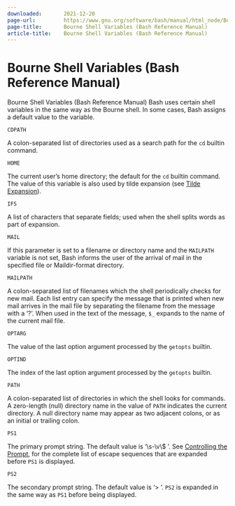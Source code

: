 ```yaml
---
downloaded:       2021-12-20
page-url:         https://www.gnu.org/software/bash/manual/html_node/Bourne-Shell-Variables.html
page-title:       Bourne Shell Variables (Bash Reference Manual)
article-title:    Bourne Shell Variables (Bash Reference Manual)
---
```

# Bourne Shell Variables (Bash Reference Manual)

Bourne Shell Variables (Bash Reference Manual)
Bash uses certain shell variables in the same way as the Bourne shell. In some cases, Bash assigns a default value to the variable.

`CDPATH`

A colon-separated list of directories used as a search path for the `cd` builtin command.

`HOME`

The current user’s home directory; the default for the `cd` builtin command. The value of this variable is also used by tilde expansion (see [Tilde Expansion][1]).

`IFS`

A list of characters that separate fields; used when the shell splits words as part of expansion.

`MAIL`

If this parameter is set to a filename or directory name and the `MAILPATH` variable is not set, Bash informs the user of the arrival of mail in the specified file or Maildir-format directory.

`MAILPATH`

A colon-separated list of filenames which the shell periodically checks for new mail. Each list entry can specify the message that is printed when new mail arrives in the mail file by separating the filename from the message with a ‘?’. When used in the text of the message, `$_` expands to the name of the current mail file.

`OPTARG`

The value of the last option argument processed by the `getopts` builtin.

`OPTIND`

The index of the last option argument processed by the `getopts` builtin.

`PATH`

A colon-separated list of directories in which the shell looks for commands. A zero-length (null) directory name in the value of `PATH` indicates the current directory. A null directory name may appear as two adjacent colons, or as an initial or trailing colon.

`PS1`

The primary prompt string. The default value is ‘\\s-\\v\\$ ’. See [Controlling the Prompt][2], for the complete list of escape sequences that are expanded before `PS1` is displayed.

`PS2`

The secondary prompt string. The default value is ‘\> ’. `PS2` is expanded in the same way as `PS1` before being displayed.

[1]: https://www.gnu.org/software/bash/manual/html_node/Tilde-Expansion.html
[2]: https://www.gnu.org/software/bash/manual/html_node/Controlling-the-Prompt.html
